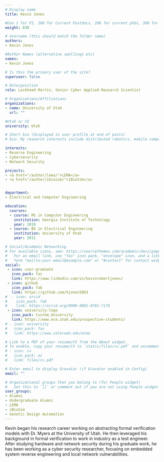 ```yaml
---
# Display name
title: Kevin Jones

#Use 1 for PI, 100 for Current Postdocs, 200 for current phds, 300 for current masters, 400 for current undergrads, 800 for alum postdocs, 810 for alum phds, 820 for alum masters, and 830 for alum undergrads
weight: 830

# Username (this should match the folder name)
authors:
- Kevin Jones

#Author Names (alternative spellings etc)
names:
- Kevin Jones

# Is this the primary user of the site?
superuser: false

# Role/position
role: Lockheed Martin, Senior Cyber Applied Research Scientist

# Organizations/Affiliations
organizations:
- name: University of Utah
  url: ""

#Utah or CU
university: Utah

# Short bio (displayed in user profile at end of posts)
# bio: My research interests include distributed robotics, mobile computing and programmable matter.

interests:
- Reverse Engineering
- Cybersecurity
- Network Security

projects:
- <a href="/author/lema/">LEMA</a>
- <a href="/author/ibiosim/">iBioSim</a>


department:
- Electrical and Computer Engineering

education:
  courses:
  - course: MS in Computer Engineering
    institution: Georgia Institute of Technology
    year: 2019
  - course: BS in Electrical Engineering
    institution: University of Utah
    year: 2011

# Social/Academic Networking
# For available icons, see: https://sourcethemes.com/academic/docs/page-builder/#icons
#   For an email link, use "fas" icon pack, "envelope" icon, and a link in the
#   form "mailto:your-email@example.com" or "#contact" for contact widget.
social:
 - icon: user-graduate
   icon_pack: fas
   link: https://www.linkedin.com/in/kevinrobertjones/
 - icon: github
   icon_pack: fab
   link: https://github.com/kjones5863
#  - icon: orcid
#    icon_pack: fab
#    link: https://orcid.org/0000-0001-8781-7176
 - icon: university-logo
   icon_pack: Custom_University
   link: https://www.ece.utah.edu/prospective-students/
# - icon: university
#   icon_pack: fas
#   link: https://www.colorado.edu/ecee

# Link to a PDF of your resume/CV from the About widget.
# To enable, copy your resume/CV to `static/files/cv.pdf` and uncomment the lines below.
# - icon: cv
#   icon_pack: ai
#   link: files/cv.pdf

# Enter email to display Gravatar (if Gravatar enabled in Config)
email: ""

# Organizational groups that you belong to (for People widget)
#   Set this to `[]` or comment out if you are not using People widget.
user_groups:
- Alumni
- Undergraduate Alumni
- LEMA
- iBioSim
- Genetic Design Automation
---
```


Kevin began his research career working on abstracting formal verification models with Dr. Myers at the University of Utah. He then leveraged his background in formal verification to work in industry as a test engineer. After studying hardware and network security during his graduate work, he has been working as a cyber security researcher, focusing on embedded system reverse engineering and local network vulnerabilities.